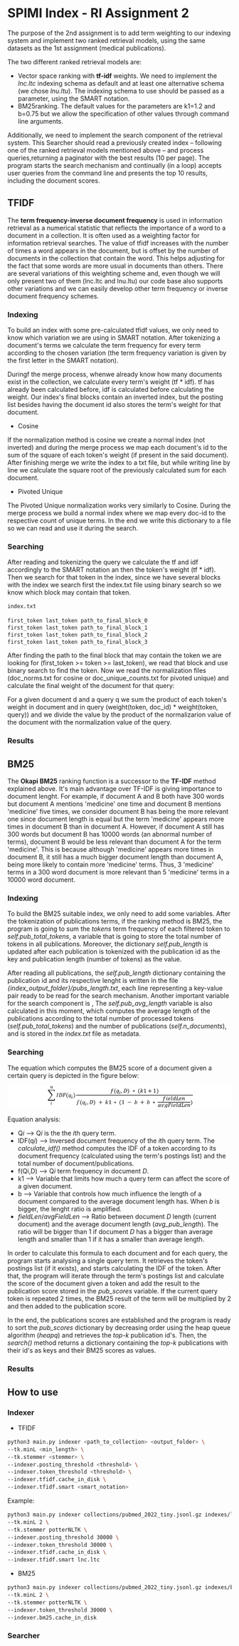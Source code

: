 # SPIMI Index - RI Assignment 2

The purpose of the 2nd assignment is to add term weighting to our indexing system and implement two ranked retrieval models, using the same datasets as the 1st assignment (medical publications). 

The two different ranked retrieval models are:
- Vector space ranking with **tf-idf** weights. We need to implement the *lnc.ltc* indexing schema as default and at least one alternative schema (we chose *lnu.ltu*). The indexing schema to use should be passed as a parameter, using the SMART notation.
- BM25ranking. The default values for the parameters are k1=1.2 and b=0.75 but we allow the specification of other values through command line arguments.

Additionally, we need to implement the search component of the retrieval system. This Searcher should read a previously created index – following one of the ranked retrieval models mentioned above – and process queries,returning a paginator with the best results (10 per page). The program starts the search mechanism and continually (in a loop) accepts user queries from the command line and presents the top 10 results, including the document scores.

## TFIDF

The **term frequency-inverse document frequency** is used in information retrieval as a numerical statistic that reflects the importance of a word to a document in a collection. It is often used as a weighting factor for information retrieval searches.
The value of tfidf increases with the number of times a word appears in the document, but is offset by the number of documents in the collection that contain the word. This helps adjusting for the fact that some words are more usual in documents than others. There are several variations of this weighting scheme and, even though we will only present two of them (lnc.ltc and lnu.ltu) our code base also supports other variations and we can easily develop other term frequency or inverse document frequency schemes.

### Indexing

To build an index with some pre-calculated tfidf values, we only need to know which variation we are using in SMART notation. After tokenizing a document's terms we calculate the term frequency for every term according to the chosen variation (the term frequency variation is given by the first letter in the SMART notation).

Duringf the merge process, whenwe already know how many documents exist in the collection, we calculate every term's weight (tf * idf). tf has already been calculated before, idf is calculated before calculating the weight. Our index's final blocks contain an inverted index, but the posting list besides having the document id also stores the term's weight for that document.

- Cosine

If the normalization method is cosine we create a normal index (not inverted) and during the merge process we map each document's id to the sum of the square of each token's weight (if present in the said document). After finishing merge we write the index to a txt file, but while writing line by line we calculate the square root of the previously calculated sum for each document.

- Pivoted Unique

The Pivoted Unique normalization works very similarly to Cosine. During the merge process we build a normal index where we map every doc-id to the respective count of unique terms. In the end we write this dictionary to a file so we can read and use it during the search.

### Searching

After reading and tokenizing the query we calculate the tf and idf accordingly to the SMART notation an then the token's weight (tf * idf). Then we search for that token in the index, since we have several blocks with the index we search first the index.txt file using binary search so we know which block may contain that token.

```
index.txt

first_token last_token path_to_final_block_0
first_token last_token path_to_final_block_1
first_token last_token path_to_final_block_2
first_token last_token path_to_final_block_3
```

After finding the path to the final block that may contain the token we are looking for (first_token >= token >= last_token), we read that block and use binary search to find the token. 
Now we read the normalization files (doc_norms.txt for cosine or doc_unique_counts.txt for pivoted unique) and calculate the final weight of the document for that query:

For a given document d and a query q we sum the product of each token's weight in document and in query (weight(token, doc_id) * weight(token, query)) and we divide the value by the product of the normalizarion value of the document with the normalization value of the query.

### Results

## BM25

The **Okapi BM25** ranking function is a successor to the **TF-IDF** method explained above. It's main advantage over TF-IDF is giving importance to document lenght. For example, if document A and B both have 300 words but document A mentions 'medicine' one time and document B mentions 'medicine' five times, we consider document B has being the more relevant one since document length is equal but the term 'medicine' appears more times in document B than in document A. However, if document A still has 300 words but document B has 10000 words (an abnormal number of terms), document B would be less relevant than document A for the term 'medicine'. This is because although 'medicine' appears more times in document B, it still has a much bigger document length than document A, being more likely to contain more 'medicine' terms. Thus, 3 'medicine' terms in a 300 word document is more relevant than 5 'medicine' terms in a 10000 word document.

### Indexing

To build the BM25 suitable index, we only need to add some variables. After the tokenization of publications terms, if the ranking method is BM25, the program is going to sum the *tokens* term frequency of each filtered token to *self.pub_total_tokens*, a variable that is going to store the total number of tokens in all publications. Moreover, the dictionary *self.pub_length* is updated after each publication is tokenized with the publication id as the key and publication length (number of tokens) as the value.

After reading all publications, the *self.pub_length* dictionary containing the publication id and its respective lenght is written in the file *{index_output_folder}/pubs_length.txt*, each line representing a key-value pair ready to be read for the search mechanism. Another important variable for the search component is , The *self.pub_avg_length* variable is also calculated in this moment, which computes the average length of the publications according to the total number of processed tokens (*self.pub_total_tokens*) and the number of publications (*self.n_documents*), and is stored in the *index.txt* file as metadata.

### Searching

The equation which computes the BM25 score of a document given a certain query is depicted in the figure below:

![BM25 equation](bm25_equation.png)

Equation analysis:
- Q*i* --> Q*i* is the the *i*th query term.
- IDF(q*i*) --> Inversed document frequency of the *i*th query term. The *calculate_idf()* method computes the IDF of a token according to its document frequency (calculated using the term's postings list) and the total number of document/publications.
- f(Qi,D) --> Q*i* term frequency in document *D*.
- k1 --> Variable that limits how much a query term can affect the score of a given document.
- b --> Variable that controls how much influence the length of a document compared to the average document length has. When *b* is bigger, the lenght ratio is amplified.
- *fieldLen*/*avgFieldLen* --> Ratio between document *D* length (current document) and the average document length (*avg_pub_length*). The ratio will be bigger than 1 if document *D* has a bigger than average length and smaller than 1 if it has a smaller than average length.

In order to calculate this formula to each document and for each query, the program starts analysing a single query term. It retrieves the token's postings list (if it exists), and starts calculating the IDF of the token. After that, the program will iterate through the term's postings list and calculate the score of the document given a token and add the result to the publication score stored in the *pub_scores* variable. If the current query token is repeated 2 times, the BM25 result of the term will be multiplied by 2 and then added to the publication score.

In the end, the publications scores are established and the program is ready to sort the *pub_scores* dictionary by decreasing order using the heap queue algorithm (*heapq*) and retrieves the *top-k* publication id's. Then, the *search()* method returns a dictionary containing the *top-k* publications with their id's as keys and their BM25 scores as values.


### Results

## How to use

### Indexer

- TFIDF

```bash
python3 main.py indexer <path_to_collection> <output_folder> \
--tk.minL <min_length> \
--tk.stemmer <stemmer> \
--indexer.posting_threshold <threshold> \
--indexer.token_threshold <threshold> \
--indexer.tfidf.cache_in_disk \
--indexer.tfidf.smart <smart_notation>
```

Example:
```bash
python3 main.py indexer collections/pubmed_2022_tiny.jsonl.gz indexes/lnc_ltc/pubmedSPIMIindexTiny \
--tk.minL 2 \
--tk.stemmer potterNLTK \
--indexer.posting_threshold 30000 \
--indexer.token_threshold 30000 \
--indexer.tfidf.cache_in_disk \
--indexer.tfidf.smart lnc.ltc
```

- BM25

```bash
python3 main.py indexer collections/pubmed_2022_tiny.jsonl.gz indexes/bm25/pubmedSPIMIindexTiny \
--tk.minL 2 \
--tk.stemmer potterNLTK \
--indexer.token_threshold 30000 \
--indexer.bm25.cache_in_disk
```

### Searcher
